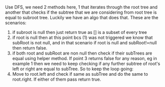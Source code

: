 Use DFS, we need 2 methods here, 1 that iterates through the root tree and another that checks if the subtree that we are considering from root tree is equal to subroot tree. Luckily we have an algo that does that. These are the scenarios:
1) if subroot is null then just return true as [] is a subset of every tree
2) if root is null then at this point bcs (1) was not triggered we know that subRoot is not null,
and in that scenario if root is null and subRoot!=null then return false.
3) if both root and subRoot are non null then check if their subTrees are equal using helper
method.
If point 3 returns false for any reason, eg in example 1 then we need to keep checking if
any further subtree of root's left or right are equal to subTree. So to keep the loop going:
4) Move to root.left and check if same as subTree and do the same to root.right. If either of them pass return true.